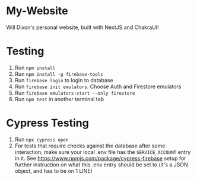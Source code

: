 # My-Website

Will Dixon's personal website, built with NextJS and ChakraUI!

# Testing

1. Run `npm install`
2. Run `npm install -g firebase-tools`
3. Run `firebase login` to login to database
4. Run `firebase init emulators`. Choose Auth and Firestore emulators
5. Run `firebase emulators:start --only firestore`
6. Run `npm test` in another terminal tab

# Cypress Testing

1. Run `npx cypress open`
2. For tests that require checks against the database after some interaction, make sure your local .env file has the `SERVICE_ACCOUNT` entry in it. See https://www.npmjs.com/package/cypress-firebase setup for further instruction on what this .env entry should be set to (it's a JSON object, and has to be on 1 LINE)
